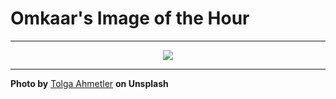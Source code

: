# Omkaar's Image of the Hour

---

<div align="center">

<a href="https://unsplash.com/photos/red-tulips-bloom-among-their-green-leaves-mpvPg3N8WpQ">
  <img src="https://images.unsplash.com/photo-1746091066530-4a7c0319df8b?crop=entropy&cs=tinysrgb&fit=max&fm=jpg&ixid=M3w3NjA2Nzh8MHwxfHJhbmRvbXx8fHx8fHx8fDE3NTA0NTY4MDB8&ixlib=rb-4.1.0&q=80&w=1080" style="max-width:100%; height:auto;">
</a>



</div>

---

**Photo by** [Tolga Ahmetler](https://unsplash.com/@t_ahmetler) **on Unsplash**
